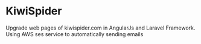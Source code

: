 # KiwiSpider
Upgrade web pages of kiwispider.com in AngularJs and Laravel Framework. 
Using AWS ses service to automatically sending emails
